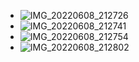 - ![IMG_20220608_212726](https://user-images.githubusercontent.com/36763407/172692503-74208072-5382-4168-8353-19aad34a0365.jpg)
-  ![IMG_20220608_212741](https://user-images.githubusercontent.com/36763407/172692645-452f2720-aaeb-465d-b107-7914d16e186c.jpg)
- ![IMG_20220608_212754](https://user-images.githubusercontent.com/36763407/172692648-6e3b1eb4-0332-433e-bf26-54bf64c11fd2.jpg)
- ![IMG_20220608_212802](https://user-images.githubusercontent.com/36763407/172692652-8eb1dcba-4588-4f77-adca-22c2c7073050.jpg)

